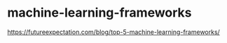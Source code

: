 # machine-learning-frameworks
https://futureexpectation.com/blog/top-5-machine-learning-frameworks/
